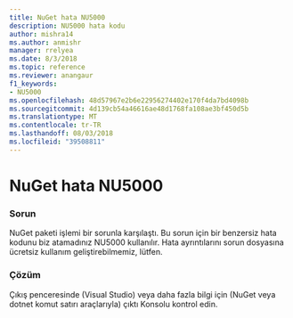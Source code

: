 ```yaml
---
title: NuGet hata NU5000
description: NU5000 hata kodu
author: mishra14
ms.author: anmishr
manager: rrelyea
ms.date: 8/3/2018
ms.topic: reference
ms.reviewer: anangaur
f1_keywords:
- NU5000
ms.openlocfilehash: 48d57967e2b6e22956274402e170f4da7bd4098b
ms.sourcegitcommit: 4d139cb54a46616ae48d1768fa108ae3bf450d5b
ms.translationtype: MT
ms.contentlocale: tr-TR
ms.lasthandoff: 08/03/2018
ms.locfileid: "39508811"
---
```

# <a name="nuget-error-nu5000"></a>NuGet hata NU5000

### <a name="issue"></a>Sorun

NuGet paketi işlemi bir sorunla karşılaştı. Bu sorun için bir benzersiz hata kodunu biz atamadınız NU5000 kullanılır. Hata ayrıntılarını sorun dosyasına ücretsiz kullanım geliştirebilmemiz, lütfen.


### <a name="solution"></a>Çözüm

Çıkış penceresinde (Visual Studio) veya daha fazla bilgi için (NuGet veya dotnet komut satırı araçlarıyla) çıktı Konsolu kontrol edin.


